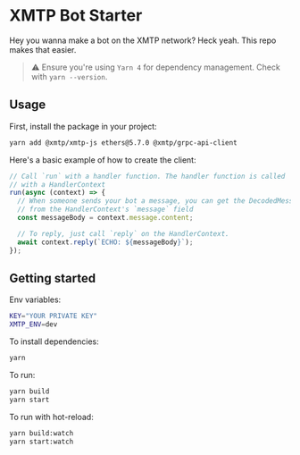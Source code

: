 # XMTP Bot Starter

Hey you wanna make a bot on the XMTP network? Heck yeah. This repo makes that easier.

> ⚠️ Ensure you're using `Yarn 4` for dependency management. Check with `yarn --version`.

## Usage

First, install the package in your project:

```bash
yarn add @xmtp/xmtp-js ethers@5.7.0 @xmtp/grpc-api-client
```

Here's a basic example of how to create the client:

```typescript
// Call `run` with a handler function. The handler function is called
// with a HandlerContext
run(async (context) => {
  // When someone sends your bot a message, you can get the DecodedMessage
  // from the HandlerContext's `message` field
  const messageBody = context.message.content;

  // To reply, just call `reply` on the HandlerContext.
  await context.reply(`ECHO: ${messageBody}`);
});
```

## Getting started

Env variables:

```bash
KEY="YOUR PRIVATE KEY"
XMTP_ENV=dev
```

To install dependencies:

```bash
yarn
```

To run:

```bash
yarn build
yarn start
```

To run with hot-reload:

```bash
yarn build:watch
yarn start:watch
```
